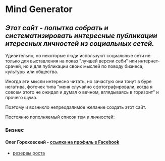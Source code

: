 # Mind Generator

## *Этот сайт - попытка собрать и систематизировать интересные публикации итересных личностей из социальных сетей.*

Удивительно, но некоторые люди используют социальные сети не только для выставления на показ "лучшей версии себи" или интернет-срачей, но и для публикации своих мыслей по поводу бизнеса, культуры или общества.

Иногда эти мысли интересно читать, но зачастую они тонут в буре негатива, фоточек типа "меня случайно сфотографировали, когда я совсем этого не ожидал и думал о вечном, вглядываясь в горизонт" и прочего шума.

Поэтому и возникло непреодалимое желание создать этот сайт.

Постоянно пополняемый список тем и личностей:

### Бизнес

#### Олег Гороховский - [ссылка на профиль в Facebook](https://www.facebook.com/oleg.gorohovsky)
- [резервы роста](https://github.com/mindgenerator/mindgenerator.github.io/blob/main/mindgenerators/gorohovsky/README.md)
